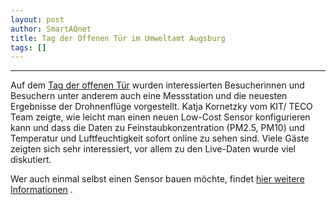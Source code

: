 ```yaml
---
layout: post
author: SmartAQnet
title: Tag der Offenen Tür im Umweltamt Augsburg
tags: []
---
```

-----------------------------------------------------------------------------
Auf dem [Tag der offenen Tür](https://www.augsburg.de/umwelt-soziales/umwelt/) wurden interessierten Besucherinnen und Besuchern unter anderem auch eine Messstation und die neuesten Ergebnisse der Drohnenflüge vorgestellt. 
Katja Kornetzky vom KIT/ TECO Team zeigte, wie leicht man einen neuen Low-Cost Sensor konfigurieren kann und dass die Daten zu Feinstaubkonzentration (PM2.5, PM10) und Temperatur und Luftfeuchtigkeit sofort online zu sehen sind. Viele Gäste zeigten sich sehr interessiert, vor allem zu den Live-Daten wurde viel diskutiert.

Wer auch einmal selbst einen Sensor bauen möchte, findet [hier weitere Informationen](http://www.smartaq.net/de/participate/) .